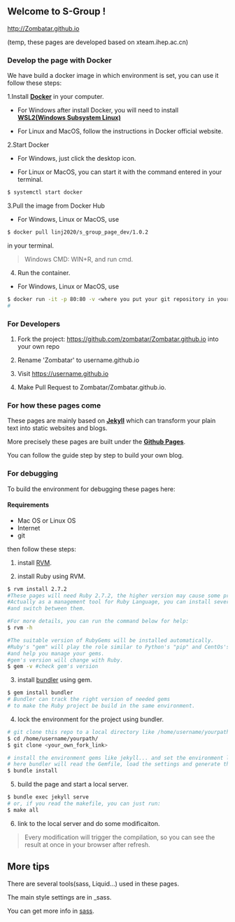 ## Welcome to S-Group ! 

http://Zombatar.github.io 

(temp, these pages are developed based on xteam.ihep.ac.cn)

### Develop the page with Docker

We have build a docker image in which environment is set, you can use it follow these steps:

1.Install [**Docker**](https://www.docker.com/get-started) in your computer. 

* For Windows after install Docker, you will need to install [**WSL2(Windows Subsystem Linux)**](https://docs.microsoft.com/zh-cn/windows/wsl/install-manual)

* For Linux and MacOS, follow the instructions in Docker official website.

2.Start Docker

* For Windows, just click the desktop icon.

* For Linux or MacOS, you can start it with the command entered in your terminal.

```bash
$ systemctl start docker

```

3.Pull the image from Docker Hub

* For Windows, Linux or MacOS, use 

```bash
$ docker pull linj2020/s_group_page_dev/1.0.2

```

in your terminal.

>Windows CMD: WIN+R, and run cmd. 

4. Run the container.

* For Windows, Linux or MacOS, use 

```bash
$ docker run -it -p 80:80 -v <where you put your git repository in your OS>:/home/ linj2020/s_group_page_dev/1.0.2
#
```



### For Developers 

1. Fork the project: https://github.com/zombatar/Zombatar.github.io into your own repo 

2. Rename 'Zombatar' to username.github.io 

3. Visit https://username.github.io 

4. Make Pull Request to Zombatar/Zombatar.github.io. 

### For how these pages come

These pages are mainly based on [**Jekyll**](http://jekyllcn.com/) which can transform your plain text into static websites and blogs. 

More precisely these pages are built under the [**Github Pages**](https://pages.github.com/).

You can follow the guide step by step to build your own blog.

### For debugging 

To build the environment for debugging these pages here:

#### Requirements

* Mac OS or Linux OS
* Internet
* git

then follow these steps:

1. install [RVM](https://rvm.io/).

2. install Ruby using RVM.

```bash
$ rvm install 2.7.2 
#These pages will need Ruby 2.7.2, the higher version may cause some problems.
#Actually as a management tool for Ruby Language, you can install several versions of Ruby 
#and switch between them.

#For more details, you can run the command below for help:
$ rvm -h

#The suitable version of RubyGems will be installed automatically.
#Ruby's "gem" will play the role similar to Python's "pip" and CentOs's "yum" 
#and help you manage your gems.
#gem's version will change with Ruby.
$ gem -v #check gem's version
``` 

3. install [bundler](https://www.bundler.cn/) using gem.
```bash
$ gem install bundler
# Bundler can track the right version of needed gems 
# to make the Ruby project be build in the same environment.
```

4. lock the environment for the project using bundler.
```bash
# git clone this repo to a local directory like /home/username/yourpath/ (better be empty)
$ cd /home/username/yourpath/
$ git clone <your_own_fork_link>

# install the environment gems like jekyll... and set the environment lock for this project
# here bundler will read the Gemfile, load the settings and generate the Gemfile.lock
$ bundle install 
```

5. build the page and start a local server.
```bash
$ bundle exec jekyll serve
# or, if you read the makefile, you can just run:
$ make all 
```

6. link to the local server and do some modificaiton.
>Every modification will trigger the compilation, so you can see the result at once in your browser after refresh. 

## More tips

There are several tools(sass, Liquid...) used in these pages.

The main style settings are in _sass.

You can get more info in [sass](https://sass-lang.com/). 
